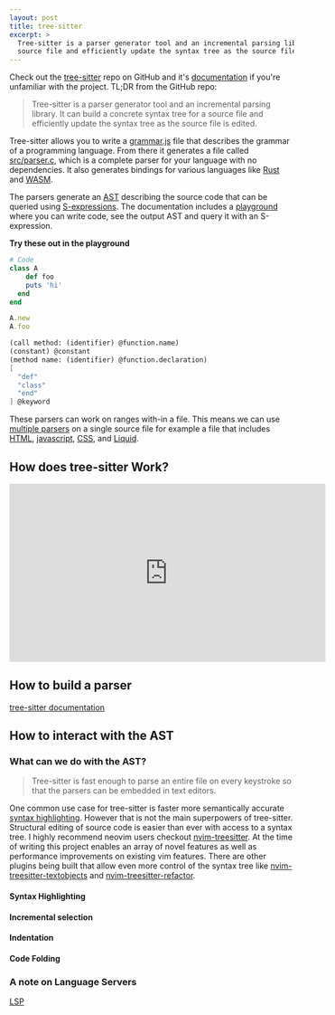 ```yaml
---
layout: post
title: tree-sitter
excerpt: >
  Tree-sitter is a parser generator tool and an incremental parsing library. It can build a concrete syntax tree for a
  source file and efficiently update the syntax tree as the source file is edited.
---
```


Check out the [tree-sitter](https://github.com/tree-sitter/tree-sitter) repo on GitHub and it's
[documentation](https://tree-sitter.github.io/tree-sitter/) if you're unfamiliar with the project. TL;DR from the GitHub
repo:

> Tree-sitter is a parser generator tool and an incremental parsing library. It can build a concrete syntax tree for a
> source file and efficiently update the syntax tree as the source file is edited.

Tree-sitter allows you to write a [grammar.js](https://github.com/Shopify/tree-sitter-liquid/blob/main/grammar.js)
file that describes the grammar of a programming language. From there it generates a file called
[src/parser.c](https://github.com/Shopify/tree-sitter-liquid/blob/main/src/parser.c), which is a complete parser for
your language with no dependencies. It also generates bindings for various languages like
[Rust](https://github.com/tree-sitter/tree-sitter/blob/master/lib/binding_rust/README.md) and
[WASM](https://github.com/tree-sitter/tree-sitter/blob/master/lib/binding_web/README.md).

The parsers generate an [AST](https://tree-sitter.github.io/tree-sitter/creating-parsers#command-parse) describing the
source code that can be queried using [S-expressions](https://en.wikipedia.org/wiki/S-expression). The documentation
includes a [playground](https://tree-sitter.github.io/tree-sitter/playground) where you can write code, see the output
AST and query it with an S-expression.

**Try these out in the playground**

```ruby
# Code
class A
	def foo
    puts 'hi'
  end
end

A.new
A.foo
```

```scheme
(call method: (identifier) @function.name)
(constant) @constant
(method name: (identifier) @function.declaration)
[
  "def"
  "class"
  "end"
] @keyword
```

These parsers can work on ranges with-in a file. This means we can use [multiple
parsers](https://tree-sitter.github.io/tree-sitter/using-parsers#multi-language-documents) on a single source file for
example a file that includes [HTML](https://github.com/tree-sitter/tree-sitter-html),
[javascript](https://github.com/tree-sitter/tree-sitter-javascript),
[CSS](https://github.com/tree-sitter/tree-sitter-css), and [Liquid](https://github.com/Shopify/tree-sitter-liquid).

## How does tree-sitter Work?

<iframe width="560" height="315" src="https://www.youtube-nocookie.com/embed/Jes3bD6P0To" title="YouTube video player"
frameborder="0" allow="accelerometer; autoplay; clipboard-write; encrypted-media; gyroscope; picture-in-picture"
allowfullscreen></iframe>

## How to build a parser

[tree-sitter documentation](https://tree-sitter.github.io/tree-sitter/creating-parsers)

## How to interact with the AST

### What can we do with the AST?

> Tree-sitter is fast enough to parse an entire file on every keystroke so that the parsers can be embedded in text
> editors.

One common use case for tree-sitter is faster more semantically accurate [syntax
highlighting](https://tree-sitter.github.io/tree-sitter/syntax-highlighting). However that is not the main superpowers
of tree-sitter. Structural editing of source code is easier than ever with access to a syntax tree. I highly recommend
neovim users checkout [nvim-treesitter](https://github.com/nvim-treesitter/nvim-treesitter). At the time of writing this
project enables an array of novel features as well as performance improvements on existing vim features. There are other
plugins being built that allow even more control of the syntax tree like
[nvim-treesitter-textobjects](https://github.com/nvim-treesitter/nvim-treesitter-textobjects) and
[nvim-treesitter-refactor](https://github.com/nvim-treesitter/nvim-treesitter-refactor).

#### Syntax Highlighting


#### Incremental selection


#### Indentation


#### Code Folding

### A note on Language Servers

[LSP](https://microsoft.github.io/language-server-protocol/)

